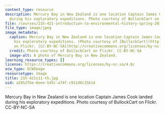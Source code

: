 ```yaml
---
content_type: resource
description: Mercury Bay in New Zealand is one location Captain James Cook landed
  during his exploratory expeditions. Photo courtesy of BullockCart on Flickr. CC-BY-NC-SA
file: /courses/21h-421-introduction-to-environmental-history-spring-2011/a2852fbe6eee5d5ca74fc911d6c35614_21h-421s11-th.jpg
file_type: image/jpeg
image_metadata:
  caption: Mercury Bay in New Zealand is one location Captain James Cook landed during
    his exploratory expeditions. (Photo courtesy of [BullockCart](http://www.flickr.com/photos/bullockcart/2341974220/)
    on Flickr. [CC-BY-NC-SA](http://creativecommons.org/licenses/by-nc-sa/2.0/deed.en))
  credit: Photo courtesy of BullockCart on Flickr. CC-BY-NC-SA
  image-alt: A photo of Mercury Bay in New Zealand.
learning_resource_types: []
license: https://creativecommons.org/licenses/by-nc-sa/4.0/
ocw_type: OCWImage
resourcetype: Image
title: 21h-421s11-th.jpg
uid: a2852fbe-6eee-5d5c-a74f-c911d6c35614
---
```

Mercury Bay in New Zealand is one location Captain James Cook landed during his exploratory expeditions. Photo courtesy of BullockCart on Flickr. CC-BY-NC-SA